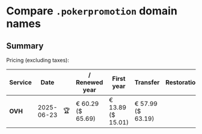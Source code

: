 # Compare `.pokerpromotion` domain names

## Summary

Pricing (excluding taxes):

| Service | Date |  | / Renewed year | First year | Transfer | Restoration |
|--|--|--|--|--|--|--|
| **OVH** | 2025-06-23 | 🏆 | € 60.29<br>($ 65.69) | € 13.89<br>($ 15.01) | € 57.99<br>($ 63.19) |  |
